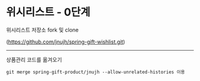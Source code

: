 # 위시리스트 - 0단계

위시리스트 저장소 fork 및 clone

(https://github.com/jnujh/spring-gift-wishlist.git)

---
상품관리 코드를 옮겨오기

    git merge spring-gift-product/jnujh --allow-unrelated-histories 이용

